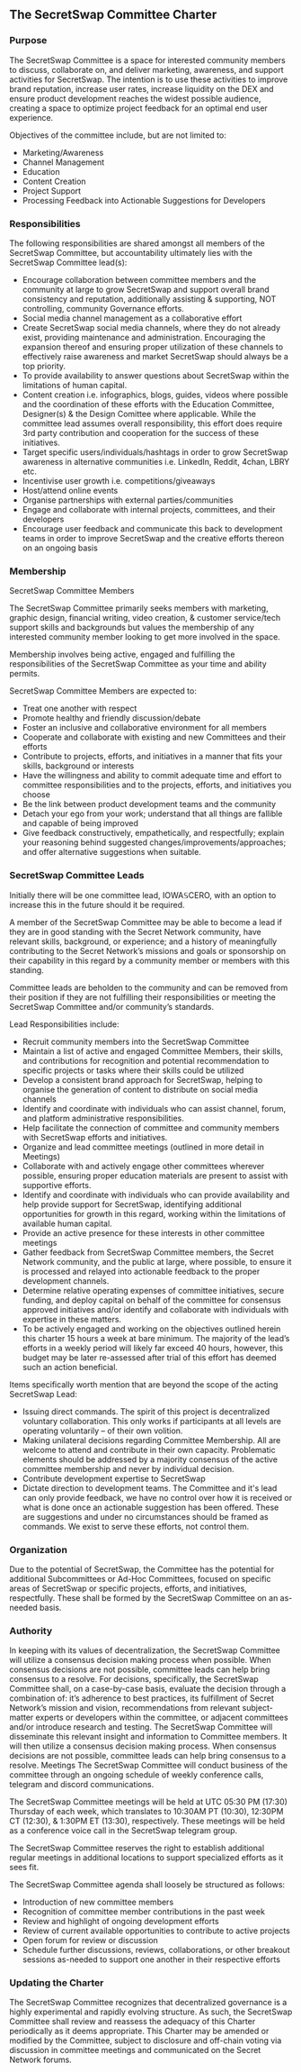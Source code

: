 ## The SecretSwap Committee Charter

### Purpose
The SecretSwap Committee is a space for interested community members to discuss, collaborate on, and deliver marketing, awareness, and support activities for SecretSwap. The intention is to use these activities to improve brand reputation, increase user rates, increase liquidity on the DEX and ensure product development reaches the widest possible audience, creating a space to optimize project feedback for an optimal end user experience.

Objectives of the committee include, but are not limited to:
* Marketing/Awareness
* Channel Management
* Education
* Content Creation
* Project Support
* Processing Feedback into Actionable Suggestions for Developers

### Responsibilities
The following responsibilities are shared amongst all members of the SecretSwap Committee, but accountability ultimately lies with the SecretSwap Committee lead(s):

* Encourage collaboration between committee members and the community at large to grow SecretSwap and support overall brand consistency and reputation, additionally assisting & supporting, NOT controlling, community Governance efforts.
* Social media channel management as a collaborative effort
* Create SecretSwap social media channels, where they do not already exist, providing maintenance and administration. Encouraging the expansion thereof and ensuring proper utilization of these channels to effectively raise awareness and market SecretSwap should always be a top priority. 
* To provide availability to answer questions about SecretSwap within the limitations of human capital.
* Content creation i.e. infographics, blogs, guides, videos where possible and the coordination of these efforts with the Education Committee, Designer(s) & the Design Comittee where applicable. While the committee lead assumes overall responsibility, this effort does require 3rd party contribution and cooperation for the success of these initiatives.
* Target specific users/individuals/hashtags in order to grow SecretSwap awareness in alternative communities i.e. LinkedIn, Reddit, 4chan, LBRY etc.
* Incentivise user growth i.e. competitions/giveaways
* Host/attend online events
* Organise partnerships with external parties/communities
* Engage and collaborate with internal projects, committees, and their developers
* Encourage user feedback and communicate this back to development teams in order to improve SecretSwap and the creative efforts thereon on an ongoing basis

### Membership
SecretSwap Committee Members

The SecretSwap Committee primarily seeks members with marketing, graphic design, financial writing, video creation, & customer service/tech support skills and backgrounds but values the membership of any interested community member looking to get more involved in the space.

Membership involves being active, engaged and fulfilling the responsibilities of the SecretSwap Committee as your time and ability permits.

SecretSwap Committee Members are expected to:
* Treat one another with respect
* Promote healthy and friendly discussion/debate
* Foster an inclusive and collaborative environment for all members
* Cooperate and collaborate with existing and new Committees and their efforts
* Contribute to projects, efforts, and initiatives in a manner that fits your skills, background or interests
* Have the willingness and ability to commit adequate time and effort to committee responsibilities and to the projects, efforts, and initiatives you choose
* Be the link between product development teams and the community 
* Detach your ego from your work; understand that all things are fallible and capable of being improved
* Give feedback constructively, empathetically, and respectfully; explain your reasoning behind suggested changes/improvements/approaches; and offer alternative suggestions when suitable.

### SecretSwap Committee Leads

Initially there will be one committee lead, IOWA𝕊CERO, with an option to increase this in the future should it be required.

A member of the SecretSwap Committee may be able to become a lead if they are in good standing with the Secret Network community, have relevant skills, background, or experience; and a history of meaningfully contributing to the Secret Network’s missions and goals or sponsorship on their capability in this regard by a community member or members with this standing.

Committee leads are beholden to the community and can be removed from their position if they are not fulfilling their responsibilities or meeting the SecretSwap Committee and/or community’s standards.

Lead Responsibilities include:
* Recruit community members into the SecretSwap Committee
* Maintain a list of active and engaged Committee Members, their skills, and contributions for recognition and potential recommendation to specific projects or tasks where their skills could be utilized
* Develop a consistent brand approach for SecretSwap, helping to organise the generation of content to distribute on social media channels
* Identify and coordinate with individuals who can assist channel, forum, and platform administrative responsibilities.
* Help facilitate the connection of committee and community members with SecretSwap efforts and initiatives.
* Organize and lead committee meetings (outlined in more detail in Meetings)
* Collaborate with and actively engage other committees wherever possible, ensuring proper education materials are present to assist with supportive efforts.
* Identify and coordinate with individuals who can provide availability and help provide support for SecretSwap, identifying additional opportunities for growth in this regard, working within the limitations of available human capital.
* Provide an active presence for these interests in other committee meetings
* Gather feedback from SecretSwap Committee members, the Secret Network community, and the public at large, where possible, to ensure it is processed and relayed into actionable feedback to the proper development channels.
* Determine relative operating expenses of committee initiatives, secure funding, and deploy capital on behalf of the committee for consensus approved initiatives and/or identify and collaborate with individuals with expertise in these matters.
* To be actively engaged and working on the objectives outlined herein this charter 15 hours a week at bare minimum. The majority of the lead’s efforts in a weekly period will likely far exceed 40 hours, however, this budget may be later re-assessed after trial of this effort has deemed such an action beneficial.

Items specifically worth mention that are beyond the scope of the acting SecretSwap Lead:
* Issuing direct commands. The spirit of this project is decentralized voluntary collaboration. This only works if participants at all levels are operating voluntarily – of their own volition.
* Making unilateral decisions regarding Committee Membership. All are welcome to attend and contribute in their own capacity. Problematic elements should be addressed by a majority consensus of the active committee membership and never by individual decision.
* Contribute development expertise to SecretSwap
* Dictate direction to development teams. The Committee and it's lead can only provide feedback, we have no control over how it is received or what is done once an actionable suggestion has been offered. These are suggestions and under no circumstances should be framed as commands. We exist to serve these efforts, not control them.

### Organization
Due to the potential of SecretSwap, the Committee has the potential for additional Subcommittees or Ad-Hoc Committees, focused on specific areas of SecretSwap or specific projects, efforts, and initiatives, respectfully.
These shall be formed by the SecretSwap Committee on an as-needed basis.

### Authority
In keeping with its values of decentralization, the SecretSwap Committee will utilize a consensus decision making process when possible. When consensus decisions are not possible, committee leads can help bring consensus to a resolve.
For decisions, specifically, the SecretSwap Committee shall, on a case-by-case basis, evaluate the decision through a combination of: it’s adherence to best practices, its fulfillment of Secret Network’s mission and vision, recommendations from relevant subject-matter experts or developers within the committee, or adjacent committees and/or introduce research and testing. The SecretSwap Committee will disseminate this relevant insight and information to Committee members. It will then utilize a consensus decision making process. When consensus decisions are not possible, committee leads can help bring consensus to a resolve.
Meetings
The SecretSwap Committee will conduct business of the committee through an ongoing schedule of weekly conference calls, telegram and discord communications.

The SecretSwap Committee meetings will be held at UTC 05:30 PM (17:30) Thursday of each week, which translates to 10:30AM PT (10:30), 12:30PM CT (12:30), & 1:30PM ET (13:30), respectively. These meetings will be held as a conference voice call in the SecretSwap telegram group.

The SecretSwap Committee reserves the right to establish additional regular meetings in additional locations to support specialized efforts as it sees fit.

The SecretSwap Committee agenda shall loosely be structured as follows:
* Introduction of new committee members
* Recognition of committee member contributions in the past week
* Review and highlight of ongoing development efforts
* Review of current available opportunities to contribute to active projects
* Open forum for review or discussion
* Schedule further discussions, reviews, collaborations, or other breakout sessions as-needed to support one another in their respective efforts

### Updating the Charter

The SecretSwap Committee recognizes that decentralized governance is a highly experimental and rapidly evolving structure. As such, the SecretSwap Committee shall review and reassess the adequacy of this Charter periodically as it deems appropriate. This Charter may be amended or modified by the Committee, subject to disclosure and off-chain voting via discussion in committee meetings and communicated on the Secret Network forums. 



